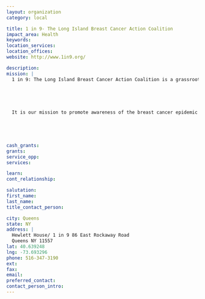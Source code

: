 ```yaml
---
layout: organization
category: local

title: 1 in 9- The Long Island Breast Cancer Action Coalition
impact_area: Health
keywords: 
location_services: 
location_offices: 
website: http://www.1in9.org/‎

description: 
mission: |
  1 in 9: The Long Island Breast Cancer Action Coalition is a grassroots advocacy organization of dedicated volunteers who are working to keep the concerns about the breast cancer epidemic in the forefront. We are committed to promoting action towards finding causes and cures, with the eradication of breast cancer as our ultimate mission.

  

  

  It is our mission to promote awareness of the breast cancer epidemic through education, outreach, advocacy, and direct support of research, which is being done to find the causes of, and cures for breast cancer and other related cancers.  Since a high majority of breast cancer incidence falls outside the known risk categories, we are unique in looking at environmental factors as possible causes and in seeking and promoting ways to keep the environment healthy.

  

  

cash_grants: 
grants: 
service_opp: 
services: 

learn: 
cont_relationship: 

salutation: 
first_name: 
last_name: 
title_contact_person: 

city: Queens
state: NY
address: |
  Hewlett House/ 1 in 9 86 East Rockaway Road  
  Queens NY 11557
lat: 40.639248
lng: -73.693296
phone: 516-347-3190
ext: 
fax: 
email: 
preferred_contact: 
contact_person_intro: 
---
```

